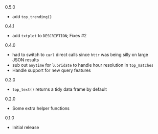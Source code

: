 0.5.0
* add `top_trending()`

0.4.1
* add `txtplot` to `DESCRIPTION`; Fixes #2

0.4.0
* had to switch to `curl` direct calls since `httr` was being silly on large JSON results
* sub out `anytime` for `lubridate` to handle hour resolution in `top_matches`
* Handle support for new query features

0.3.0
* `top_text()` returns a tidy data frame by default

0.2.0
* Some extra helper functions

0.1.0 
* Initial release
